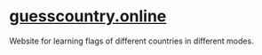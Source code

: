 # [guesscountry.online](https://guesscountry.online/)

Website for learning flags of different countries in different modes.